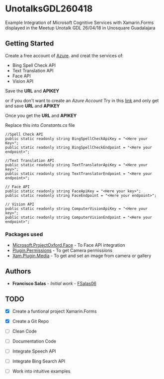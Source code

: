 
# UnotalksGDL260418

Example Integration of Microsoft Cognitive Services with Xamarin.Forms displayed in the Meetup Unotalk GDL 26/04/18 in Unosquare Guadalajara

## Getting Started

Create a free account of [Azure](https://azure.microsoft.com/es-mx/). and creat the services of:

- Bing Spell Check API
- Text Translation API
- Face API
- Vision API

Save the **URL** and **APIKEY**

or if you don't want to create an *Azure Account* Try in this [link](https://azure.microsoft.com/en-us/try/cognitive-services/) and only get and save **URL** and **APIKEY**

Once you get the **URL** and **APIKEY** 

Replace this into *Constants.cs* file

```
//Spell Check API
public static readonly string BingSpellCheckApiKey = "<Here your Key>";
public static readonly string BingSpellCheckEndpoint = "<Here your endpoint>";

//Text Translation API
public static readonly string TextTranslatorApiKey = "<Here your key>";
public static readonly string TextTranslatorEndpoint = "<Here your endpoint>";

// Face API
public static readonly string FaceApiKey = "<Here your key>";
public static readonly string FaceEndpoint = "<Here your endpoint>";

// Vision API
public static readonly string ComputerVisionApiKey = "<Here your key>";
public static readonly string ComputerVisionEndpoint = "<Here your endpoint>";
```

### Packages used

* [Microsoft.ProjectOxford.Face](https://www.nuget.org/packages/Microsoft.ProjectOxford.Face/) - To Face API integration
* [Plugin.Permissions](https://www.nuget.org/packages/Plugin.Permissions/) - To get Camera permissions
* [Xam.Plugin.Media](https://www.nuget.org/packages/Xam.Plugin.Media/3.1.3) - To get and set an image from camera or gallery
 

## Authors

* **Francisco Salas** - *Initial work* - [FSalas06](https://github.com/FSalas06)

## TODO

- [x] Create a funtional project Xamarin.Forms
- [x] Create a Git Repo
- [ ] Clean Code
- [ ] Documentation Code
- [ ] Integrate Speech API
- [ ] Integrate Bing Search API
- [ ] Work into intuitive examples

